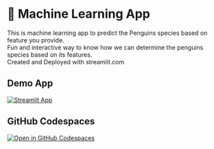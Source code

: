 # 🤖 Machine Learning App

 This is machine learning app to predict the Penguins species based on feature you provide.<br>
 Fun and interactive  way  to know how we can  determine the penguins species based on its features.<br>
 Created and Deployed with streamlit.com

## Demo App

[![Streamlit App](https://static.streamlit.io/badges/streamlit_badge_black_white.svg)](https://hh-machinelearning.streamlit.app/)

## GitHub Codespaces

[![Open in GitHub Codespaces](https://github.com/codespaces/badge.svg)](https://codespaces.new/streamlit/app-starter-kit?quickstart=1)





